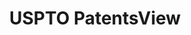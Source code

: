 ---
layout: default
bigquery: https://console.cloud.google.com/bigquery?p=patents-public-data&d=patentsview&page=dataset
citation: Attribution should be given to PatentsView for use, distribution, or derivative
  works.
code: https://github.com/CSSIP-AIR/PatentsView-Code-Snippets/
contributors: USPTO
cost: None
description: 'PatentsView includes US patent data including raw data (summaries, applications,
  pregrant applications), disambugations of inventors and assignees, and inventor
  gender estimates.  Also foreign priority data, # of figures and sheets, and government
  interest statements.'
documentation: https://patentsview.org/query/builder-faqs
last_edit: 04/07/2022, 20:59:56
location: https://patentsview.org/
maintained_by: USPTO
record_creation_timestamp: 12/2/2020 17:20:46
schema_fields:
- disamb_inventor_id_20200331
- status
- disamb_inventor_id_20191231
- sequence
- subclass_id
- num_figures
- sector_title
- organization_id
- f102_date
- exemplary
- country
- latitude
- rel_id
- name
- disamb_inventor_id_20201229
- dependent
- disamb_assignee_id_20200929
- category_id
- num
- id
- disamb_inventor_id_20191008
- state
- term_extension
- attribution_status
- longitude
- fname
- application_id
- main_group
- rawlocation_id
- latin_name
- withdrawn
- f371_date
- term_disclaimer
- disamb_assignee_id_20190312
- lname
- level_one
- lapse_of_patent
- disclaimer_date
- rule_47
- ipc_version_indicator
- latlong
- level_two
- doctype
- location_id
- reldocno
- disamb_assignee_id_20181127
- section
- series_code
- abstract
- _371_date
- rawinventor_id
- male
- subclass
- num_sheets
- uuid
- disamb_assignee_id_20191008
- role
- disamb_inventor_id_20170808
- applicant_type
- subgroup
- group_id
- length
- publication_number
- disamb_inventor_id_20171003
- disamb_inventor_id_20200630
- deceased
- num_claims
- classification_level
- group
- county_fips
- disamb_assignee_id_20191231
- text
- title
- assignee_id
- classification_value
- filename
- state_fips
- male_flag
- name_last
- variety
- organization
- gi_statement
- disamb_inventor_id_20190312
- subgroup_id
- term_grant
- mainclass_id
- disamb_inventor_id_20171226
- citation_id
- subsection_id
- number
- subcategory_id
- doc_type
- kind
- section_id
- disamb_assignee_id_20190820
- disamb_assignee_id_20200630
- rawassignee_id
- disamb_assignee_id_20200331
- disamb_inventor_id_20170307
- disamb_inventor_id_20200929
- patent_id
- category
- date
- county
- field_title
- lawyer_id
- name_first
- classification_data_source
- level_three
- city
- type
- action_date
- _102_date
- disamb_inventor_id_20181127
- classification_status
- symbol_position
- ipc_class
- disamb_inventor_id_20180528
- relkind
- inventor_id
- designation
- disamb_inventor_id_20190820
- country_transformed
- field_id
- contract_award_number
shortname: patentsview
tags:
- disambiguation
- United States
- gender
terms_of_use: Creative Commons Attribution 4.0 International License.
timeframe: 1963-1999
title: USPTO PatentsView
uuid: cf1780b1-e265-4e49-8d1d-83b9cfe0fd9a
---